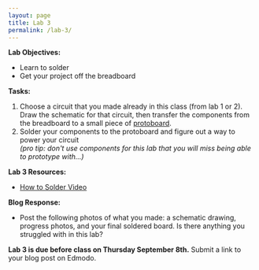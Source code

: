 ```yaml
---
layout: page
title: Lab 3
permalink: /lab-3/
---
```


**Lab Objectives:**

+ Learn to solder
+ Get your project off the breadboard

**Tasks:**

1. Choose a circuit that you made already in this class (from lab 1 or 2). Draw the schematic for that circuit, then transfer the components from the breadboard to a small piece of [protoboard](https://www.sparkfun.com/products/13268). 
2. Solder your components to the protoboard and figure out a way to power your circuit <br> *(pro tip: don't use components for this lab that you will miss being able to prototype with...)*


**Lab 3 Resources:**

+ [How to Solder Video](https://vimeo.com/107049478)


**Blog Response:** 

+ Post the following photos of what you made: a schematic drawing, progress photos, and your final soldered board. Is there anything you struggled with in this lab?

**Lab 3 is due before class on Thursday September 8th.** Submit a link to your blog post on Edmodo. 